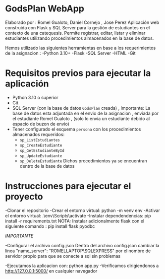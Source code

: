 # GodsPlan WebApp
Elaborado por : Romel Gualoto, Daniel Cornejo , Jose Perez 
Aplicación web construida con Flask y SQL Server para la gestión de estudiantes en el contexto de una catequesis. Permite registrar, editar, listar y eliminar estudiantes utilizando procedimientos almacenados  en la base de datos.

Hemos utilizado las siguientes herramientas en base a los requerimientos de la asignacion   :
-Python 3.10+
-Flask
-SQL Server
-HTML 
-Git

# Requisitos previos para ejecutar la aplicación
- Python 3.10 o superior
- Git
- SQL Server (con la base de datos `GodsPlan` creada) , 
Importante: La base de datos esta adjuntada en el envio de la asignacion , enviada por el estudiante Romel Gualoto , (solo lo envia un estudiante debido al espacio de buzon de envio)
- Tener configurado el esquema `persona` con los procedimientos almacenados requeridos:
  - `sp_ListEstudiantes`
  - `sp_CreateEstudiante`
  - `sp_GetEstudianteById`
  - `sp_UpdateEstudiante`
  - `sp_DeleteEstudiante`
Dichos procedimientos ya se encuentran dentro de la base de datos 

# Instrucciones para ejecutar el proyecto
-Clonar el repositorio
-Crear el entorno virtual: python -m venv env
-Activar el entorno virtual:  .\env\Scripts\activate
-Instalar dependendencias: pip install -r requirements.txt
NOTA: Instalar adicionalmente flask con el siguiente comando : pip install flask pyodbc 

*IMPORTANTE*

-Configurar el archivo config.json
Dentro del archivo config.json cambiar la linea "name_server": "ROMELLAPTOP\\SQLEXPRESS" por el nombre de servidor propio para que se conecte a sql sin problemas 

-Ejecutamos la aplicacion con: python app.py
-Verificamos dirigiendonos a http://127.0.0.1:5000/ en cualquier navegador 